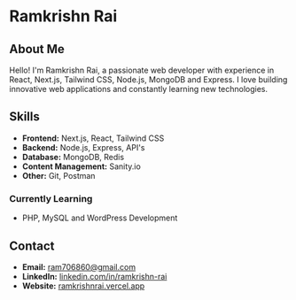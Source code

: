 # Ramkrishn Rai

## About Me

Hello! I'm Ramkrishn Rai, a passionate web developer with experience in React, Next.js, Tailwind CSS, Node.js, MongoDB and Express. I love building innovative web applications and constantly learning new technologies.

## Skills

- **Frontend:** Next.js, React, Tailwind CSS
- **Backend:** Node.js, Express, API's
- **Database:** MongoDB, Redis
- **Content Management:** Sanity.io
- **Other:** Git, Postman
### Currently Learning
- PHP, MySQL and WordPress Development

## Contact

- **Email:** [ram706860@gmail.com](ram706860@gmail.com)
- **LinkedIn:** [linkedin.com/in/ramkrishn-rai](https://linkedin.com/in/ramkrishn-rai)
- **Website:** [ramkrishnrai.vercel.app](https://ramkrishnrai.vercel.app/)
